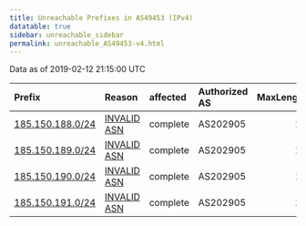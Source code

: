 ```yaml
---
title: Unreachable Prefixes in AS49453 (IPv4)
datatable: true
sidebar: unreachable_sidebar
permalink: unreachable_AS49453-v4.html
---
```


Data as of 2019-02-12 21:15:00 UTC


<div class="datatable-begin"></div>

| Prefix                                                     | Reason                                                                                                  | affected   | Authorized AS   |   MaxLength | Anchor                                         |   unreachable /24s |
|:-----------------------------------------------------------|:--------------------------------------------------------------------------------------------------------|:-----------|:----------------|------------:|:-----------------------------------------------|-------------------:|
| [185.150.188.0/24](https://stat.ripe.net/185.150.188.0/24) | [INVALID ASN](https://rpki-validator.ripe.net/announcement-preview?asn=AS49453&prefix=185.150.188.0/24) | complete   | AS202905        |          22 | [RIPE](unreachable_RIPE_NCC_RPKI_Root-v4.html) |                  1 |
| [185.150.189.0/24](https://stat.ripe.net/185.150.189.0/24) | [INVALID ASN](https://rpki-validator.ripe.net/announcement-preview?asn=AS49453&prefix=185.150.189.0/24) | complete   | AS202905        |          22 | [RIPE](unreachable_RIPE_NCC_RPKI_Root-v4.html) |                  1 |
| [185.150.190.0/24](https://stat.ripe.net/185.150.190.0/24) | [INVALID ASN](https://rpki-validator.ripe.net/announcement-preview?asn=AS49453&prefix=185.150.190.0/24) | complete   | AS202905        |          22 | [RIPE](unreachable_RIPE_NCC_RPKI_Root-v4.html) |                  1 |
| [185.150.191.0/24](https://stat.ripe.net/185.150.191.0/24) | [INVALID ASN](https://rpki-validator.ripe.net/announcement-preview?asn=AS49453&prefix=185.150.191.0/24) | complete   | AS202905        |          22 | [RIPE](unreachable_RIPE_NCC_RPKI_Root-v4.html) |                  1 |

<div class="datatable-end"></div>